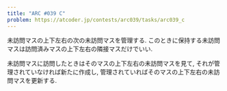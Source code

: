 ```yaml
---
title: "ARC #039 C"
problem: https://atcoder.jp/contests/arc039/tasks/arc039_c
---
```

未訪問マスの上下左右の次の未訪問マスを管理する. このときに保持する未訪問マスは訪問済みマスの上下左右の隣接マスだけでいい.

未訪問マスに訪問したときはそのマスの上下左右の未訪問マスを見て, それが管理されていなければ新たに作成し, 管理されていればそのマスの上下左右の未訪問マスを更新する.
